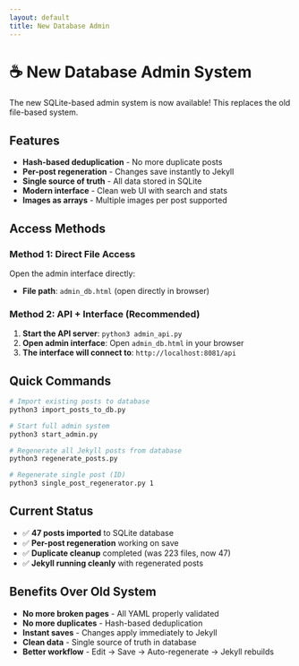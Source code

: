 ```yaml
---
layout: default
title: New Database Admin
---
```


# ☕ New Database Admin System

The new SQLite-based admin system is now available! This replaces the old file-based system.

## Features
- **Hash-based deduplication** - No more duplicate posts
- **Per-post regeneration** - Changes save instantly to Jekyll
- **Single source of truth** - All data stored in SQLite
- **Modern interface** - Clean web UI with search and stats
- **Images as arrays** - Multiple images per post supported

## Access Methods

### Method 1: Direct File Access
Open the admin interface directly:
- **File path**: `admin_db.html` (open directly in browser)

### Method 2: API + Interface (Recommended)
1. **Start the API server**: `python3 admin_api.py`
2. **Open admin interface**: Open `admin_db.html` in your browser
3. **The interface will connect to**: `http://localhost:8081/api`

## Quick Commands

```bash
# Import existing posts to database
python3 import_posts_to_db.py

# Start full admin system
python3 start_admin.py

# Regenerate all Jekyll posts from database
python3 regenerate_posts.py

# Regenerate single post (ID)
python3 single_post_regenerator.py 1
```

## Current Status
- ✅ **47 posts imported** to SQLite database
- ✅ **Per-post regeneration** working on save
- ✅ **Duplicate cleanup** completed (was 223 files, now 47)
- ✅ **Jekyll running cleanly** with regenerated posts

## Benefits Over Old System
- **No more broken pages** - All YAML properly validated
- **No more duplicates** - Hash-based deduplication
- **Instant saves** - Changes apply immediately to Jekyll
- **Clean data** - Single source of truth in database
- **Better workflow** - Edit → Save → Auto-regenerate → Jekyll rebuilds